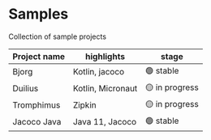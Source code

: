 # Samples
Collection of sample projects

| Project name | highlights         | stage          |
|--------------|--------------------|----------------|
| Bjorg        | Kotlin,  jacoco    | 🟢 stable ️    |
| Duilius      | Kotlin,  Micronaut | 🟡 in progress |
| Tromphimus   | Zipkin             | 🟡 in progress |
| Jacoco Java  | Java 11, Jacoco    | 🟢 stable      |
